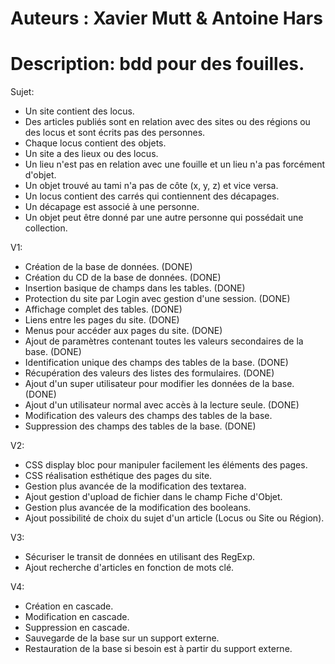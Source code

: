 Auteurs : Xavier Mutt & Antoine Hars
====================================
Description: bdd pour des fouilles.
====================================

Sujet:
- Un site contient des locus.
- Des articles publiés sont en relation avec des sites ou des régions ou des locus et sont écrits pas des personnes.
- Chaque locus contient des objets.
- Un site a des lieux ou des locus.
- Un lieu n'est pas en relation avec une fouille et un lieu n'a pas forcément d'objet.
- Un objet trouvé au tami n'a pas de côte (x, y, z) et vice versa.
- Un locus contient des carrés qui contiennent des décapages.
- Un décapage est associé à une personne.
- Un objet peut être donné par une autre personne qui possédait une collection.


V1:
- Création de la base de données. (DONE)
- Création du CD de la base de données. (DONE)
- Insertion basique de champs dans les tables. (DONE)
- Protection du site par Login avec gestion d'une session. (DONE)
- Affichage complet des tables. (DONE)
- Liens entre les pages du site. (DONE)
- Menus pour accéder aux pages du site. (DONE)
- Ajout de paramètres contenant toutes les valeurs secondaires de la base. (DONE)
- Identification unique des champs des tables de la base. (DONE)
- Récupération des valeurs des listes des formulaires. (DONE)
- Ajout d'un super utilisateur pour modifier les données de la base. (DONE)
- Ajout d'un utilisateur normal avec accès à la lecture seule. (DONE)
- Modification des valeurs des champs des tables de la base.
- Suppression des champs des tables de la base. (DONE)


V2:
- CSS display bloc pour manipuler facilement les éléments des pages.
- CSS réalisation esthétique des pages du site.
- Gestion plus avancée de la modification des textarea.
- Ajout gestion d'upload de fichier dans le champ Fiche d'Objet.
- Gestion plus avancée de la modification des booleans.
- Ajout possibilité de choix du sujet d'un article (Locus ou Site ou Région).


V3:
- Sécuriser le transit de données en utilisant des RegExp.
- Ajout recherche d'articles en fonction de mots clé.


V4:
- Création en cascade.
- Modification en cascade.
- Suppression en cascade.
- Sauvegarde de la base sur un support externe.
- Restauration de la base si besoin est à partir du support externe.
